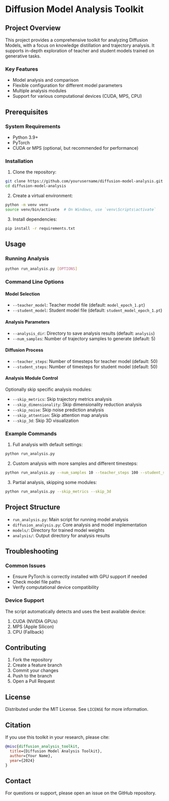 # Diffusion Model Analysis Toolkit

## Project Overview

This project provides a comprehensive toolkit for analyzing Diffusion Models, with a focus on knowledge distillation and trajectory analysis. It supports in-depth exploration of teacher and student models trained on generative tasks.

### Key Features
- Model analysis and comparison
- Flexible configuration for different model parameters
- Multiple analysis modules
- Support for various computational devices (CUDA, MPS, CPU)

## Prerequisites

### System Requirements
- Python 3.9+
- PyTorch
- CUDA or MPS (optional, but recommended for performance)

### Installation

1. Clone the repository:
```bash
git clone https://github.com/yourusername/diffusion-model-analysis.git
cd diffusion-model-analysis
```

2. Create a virtual environment:
```bash
python -m venv venv
source venv/bin/activate  # On Windows, use `venv\Scripts\activate`
```

3. Install dependencies:
```bash
pip install -r requirements.txt
```

## Usage

### Running Analysis

```bash
python run_analysis.py [OPTIONS]
```

### Command Line Options

#### Model Selection
- `--teacher_model`: Teacher model file (default: `model_epoch_1.pt`)
- `--student_model`: Student model file (default: `student_model_epoch_1.pt`)

#### Analysis Parameters
- `--analysis_dir`: Directory to save analysis results (default: `analysis`)
- `--num_samples`: Number of trajectory samples to generate (default: 5)

#### Diffusion Process
- `--teacher_steps`: Number of timesteps for teacher model (default: 50)
- `--student_steps`: Number of timesteps for student model (default: 50)

#### Analysis Module Control
Optionally skip specific analysis modules:
- `--skip_metrics`: Skip trajectory metrics analysis
- `--skip_dimensionality`: Skip dimensionality reduction analysis
- `--skip_noise`: Skip noise prediction analysis
- `--skip_attention`: Skip attention map analysis
- `--skip_3d`: Skip 3D visualization

### Example Commands

1. Full analysis with default settings:
```bash
python run_analysis.py
```

2. Custom analysis with more samples and different timesteps:
```bash
python run_analysis.py --num_samples 10 --teacher_steps 100 --student_steps 50
```

3. Partial analysis, skipping some modules:
```bash
python run_analysis.py --skip_metrics --skip_3d
```

## Project Structure

- `run_analysis.py`: Main script for running model analysis
- `diffusion_analysis.py`: Core analysis and model implementation
- `models/`: Directory for trained model weights
- `analysis/`: Output directory for analysis results

## Troubleshooting

### Common Issues
- Ensure PyTorch is correctly installed with GPU support if needed
- Check model file paths
- Verify computational device compatibility

### Device Support
The script automatically detects and uses the best available device:
1. CUDA (NVIDIA GPUs)
2. MPS (Apple Silicon)
3. CPU (Fallback)

## Contributing

1. Fork the repository
2. Create a feature branch
3. Commit your changes
4. Push to the branch
5. Open a Pull Request

## License

Distributed under the MIT License. See `LICENSE` for more information.

## Citation

If you use this toolkit in your research, please cite:

```bibtex
@misc{diffusion_analysis_toolkit,
  title={Diffusion Model Analysis Toolkit},
  author={Your Name},
  year={2024}
}
```

## Contact

For questions or support, please open an issue on the GitHub repository.